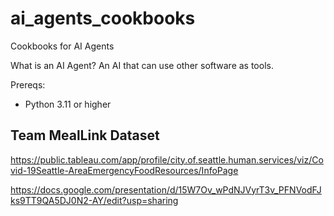 # ai_agents_cookbooks
Cookbooks for AI Agents

What is an AI Agent? An AI that can use other software as tools.

Prereqs:
- Python 3.11 or higher


## Team MealLink Dataset

https://public.tableau.com/app/profile/city.of.seattle.human.services/viz/Covid-19Seattle-AreaEmergencyFoodResources/InfoPage


https://docs.google.com/presentation/d/15W7Ov_wPdNJVyrT3v_PFNVodFJks9TT9QA5DJ0N2-AY/edit?usp=sharing
